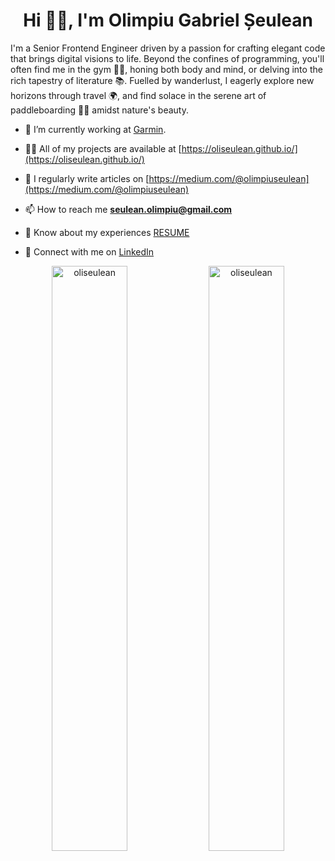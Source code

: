 <h1 align="center">Hi 👋🏽, I'm Olimpiu Gabriel Șeulean</h1>

<p>I'm a Senior Frontend Engineer driven by a passion for crafting elegant code that brings digital visions to life. Beyond the confines of programming, you'll often find me in the gym 🏋️‍♂️, honing both body and mind, or delving into the rich tapestry of literature 📚. Fuelled by wanderlust, I eagerly explore new horizons through travel 🌍, and find solace in the serene art of paddleboarding 🏄‍♂️ amidst nature's beauty.</p>

- 🔭 I’m currently working at [Garmin](https://www.garmin.com/).

- 👨‍💻 All of my projects are available at [https://oliseulean.github.io/](https://oliseulean.github.io/)

- 📝 I regularly write articles on [https://medium.com/@olimpiuseulean](https://medium.com/@olimpiuseulean)

- 📫 How to reach me **seulean.olimpiu@gmail.com**

- 📄 Know about my experiences [RESUME](https://oliseulean.github.io/Olimpiu_Seulean_Resume_December_2023.pdf)

- 🤝 Connect with me on [LinkedIn](https://www.linkedin.com/in/seulean-olimpiu/)

<p align="center">
  <img width="49%" src="https://github-readme-stats.vercel.app/api?username=oliseulean&show_icons=true&locale=en" alt="oliseulean" />
  <img width="49%" src="https://github-readme-streak-stats.herokuapp.com/?user=oliseulean" alt="oliseulean" />
</p>
